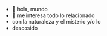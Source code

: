 - 👋 hola, mundo 
- 🌱 me interesa todo lo relacionado
- con la naturaleza y el misterio y/o lo
- descosido
  


<!---
danna67/danna67 is a ✨ special ✨ repository because its `README.md` (this file) appears on your GitHub profile.
You can click the Preview link to take a look at your changes.
--->
